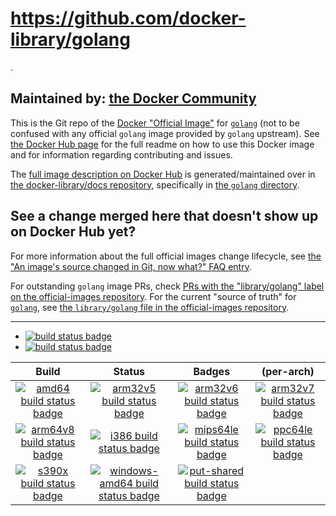 # https://github.com/docker-library/golang
.
## Maintained by: [the Docker Community](https://github.com/docker-library/golang)

This is the Git repo of the [Docker "Official Image"](https://github.com/docker-library/official-images#what-are-official-images) for [`golang`](https://hub.docker.com/_/golang/) (not to be confused with any official `golang` image provided by `golang` upstream). See [the Docker Hub page](https://hub.docker.com/_/golang/) for the full readme on how to use this Docker image and for information regarding contributing and issues.

The [full image description on Docker Hub](https://hub.docker.com/_/golang/) is generated/maintained over in [the docker-library/docs repository](https://github.com/docker-library/docs), specifically in [the `golang` directory](https://github.com/docker-library/docs/tree/master/golang).

## See a change merged here that doesn't show up on Docker Hub yet?

For more information about the full official images change lifecycle, see [the "An image's source changed in Git, now what?" FAQ entry](https://github.com/docker-library/faq#an-images-source-changed-in-git-now-what).

For outstanding `golang` image PRs, check [PRs with the "library/golang" label on the official-images repository](https://github.com/docker-library/official-images/labels/library%2Fgolang). For the current "source of truth" for [`golang`](https://hub.docker.com/_/golang/), see [the `library/golang` file in the official-images repository](https://github.com/docker-library/official-images/blob/master/library/golang).

---

-	[![build status badge](https://img.shields.io/github/actions/workflow/status/docker-library/golang/ci.yml?branch=master&label=GitHub%20CI)](https://github.com/docker-library/golang/actions?query=workflow%3A%22GitHub+CI%22+branch%3Amaster)
-	[![build status badge](https://img.shields.io/jenkins/s/https/doi-janky.infosiftr.net/job/update.sh/job/golang.svg?label=Automated%20update.sh)](https://doi-janky.infosiftr.net/job/update.sh/job/golang/)

| Build | Status | Badges | (per-arch) |
|:-:|:-:|:-:|:-:|
| [![amd64 build status badge](https://img.shields.io/jenkins/s/https/doi-janky.infosiftr.net/job/multiarch/job/amd64/job/golang.svg?label=amd64)](https://doi-janky.infosiftr.net/job/multiarch/job/amd64/job/golang/) | [![arm32v5 build status badge](https://img.shields.io/jenkins/s/https/doi-janky.infosiftr.net/job/multiarch/job/arm32v5/job/golang.svg?label=arm32v5)](https://doi-janky.infosiftr.net/job/multiarch/job/arm32v5/job/golang/) | [![arm32v6 build status badge](https://img.shields.io/jenkins/s/https/doi-janky.infosiftr.net/job/multiarch/job/arm32v6/job/golang.svg?label=arm32v6)](https://doi-janky.infosiftr.net/job/multiarch/job/arm32v6/job/golang/) | [![arm32v7 build status badge](https://img.shields.io/jenkins/s/https/doi-janky.infosiftr.net/job/multiarch/job/arm32v7/job/golang.svg?label=arm32v7)](https://doi-janky.infosiftr.net/job/multiarch/job/arm32v7/job/golang/) |
| [![arm64v8 build status badge](https://img.shields.io/jenkins/s/https/doi-janky.infosiftr.net/job/multiarch/job/arm64v8/job/golang.svg?label=arm64v8)](https://doi-janky.infosiftr.net/job/multiarch/job/arm64v8/job/golang/) | [![i386 build status badge](https://img.shields.io/jenkins/s/https/doi-janky.infosiftr.net/job/multiarch/job/i386/job/golang.svg?label=i386)](https://doi-janky.infosiftr.net/job/multiarch/job/i386/job/golang/) | [![mips64le build status badge](https://img.shields.io/jenkins/s/https/doi-janky.infosiftr.net/job/multiarch/job/mips64le/job/golang.svg?label=mips64le)](https://doi-janky.infosiftr.net/job/multiarch/job/mips64le/job/golang/) | [![ppc64le build status badge](https://img.shields.io/jenkins/s/https/doi-janky.infosiftr.net/job/multiarch/job/ppc64le/job/golang.svg?label=ppc64le)](https://doi-janky.infosiftr.net/job/multiarch/job/ppc64le/job/golang/) |
| [![s390x build status badge](https://img.shields.io/jenkins/s/https/doi-janky.infosiftr.net/job/multiarch/job/s390x/job/golang.svg?label=s390x)](https://doi-janky.infosiftr.net/job/multiarch/job/s390x/job/golang/) | [![windows-amd64 build status badge](https://img.shields.io/jenkins/s/https/doi-janky.infosiftr.net/job/multiarch/job/windows-amd64/job/golang.svg?label=windows-amd64)](https://doi-janky.infosiftr.net/job/multiarch/job/windows-amd64/job/golang/) | [![put-shared build status badge](https://img.shields.io/jenkins/s/https/doi-janky.infosiftr.net/job/put-shared/job/light/job/golang.svg?label=put-shared)](https://doi-janky.infosiftr.net/job/put-shared/job/light/job/golang/) |

<!-- THIS FILE IS GENERATED BY https://github.com/docker-library/docs/blob/master/generate-repo-stub-readme.sh -->
